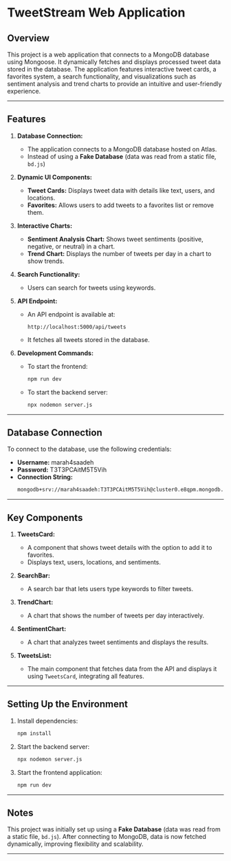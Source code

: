 # **TweetStream Web Application**

## **Overview**
This project is a web application that connects to a MongoDB database using Mongoose. It dynamically fetches and displays processed tweet data stored in the database. The application features interactive tweet cards, a favorites system, a search functionality, and visualizations such as sentiment analysis and trend charts to provide an intuitive and user-friendly experience.

---

## **Features**
1. **Database Connection:**
   - The application connects to a MongoDB database hosted on Atlas.
   - Instead of using a **Fake Database** (data was read from a static file, `bd.js`)

2. **Dynamic UI Components:**
   - **Tweet Cards:** Displays tweet data with details like text, users, and locations.
   - **Favorites:** Allows users to add tweets to a favorites list or remove them.

3. **Interactive Charts:**
   - **Sentiment Analysis Chart:** Shows tweet sentiments (positive, negative, or neutral) in a chart.
   - **Trend Chart:** Displays the number of tweets per day in a chart to show trends.

4. **Search Functionality:**
   - Users can search for tweets using keywords.

5. **API Endpoint:**
   - An API endpoint is available at:
     ```
     http://localhost:5000/api/tweets
     ```
   - It fetches all tweets stored in the database.

6. **Development Commands:**
   - To start the frontend:
     ```bash
     npm run dev
     ```
   - To start the backend server:
     ```bash
     npx nodemon server.js
     ```

---

## **Database Connection**
To connect to the database, use the following credentials:

- **Username:** marah4saadeh
- **Password:** T3T3PCAitM5T5Vih
- **Connection String:**
  ```bash
  mongodb+srv://marah4saadeh:T3T3PCAitM5T5Vih@cluster0.e8qpm.mongodb.net/TweetDB
  ```

---

## **Key Components**
1. **TweetsCard:**
   - A component that shows tweet details with the option to add it to favorites.
   - Displays text, users, locations, and sentiments.

2. **SearchBar:**
   - A search bar that lets users type keywords to filter tweets.

3. **TrendChart:**
   - A chart that shows the number of tweets per day interactively.

4. **SentimentChart:**
   - A chart that analyzes tweet sentiments and displays the results.

5. **TweetsList:**
   - The main component that fetches data from the API and displays it using `TweetsCard`, integrating all features.

---

## **Setting Up the Environment**
1. Install dependencies:
   ```bash
   npm install
   ```

2. Start the backend server:
   ```bash
   npx nodemon server.js
   ```

3. Start the frontend application:
   ```bash
   npm run dev
   ```

---

## **Notes**

This project was initially set up using a **Fake Database** (data was read from a static file, `bd.js`). After connecting to MongoDB, data is now fetched dynamically, improving flexibility and scalability.

---
